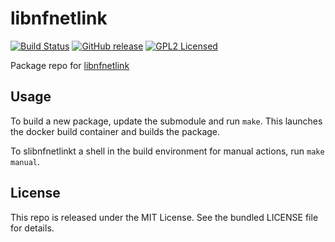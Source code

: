 libnfnetlink
==========

[![Build Status](https://img.shields.io/travis/com/amylum/libnfnetlink.svg)](https://travis-ci.com/amylum/libnfnetlink)
[![GitHub release](https://img.shields.io/github/release/amylum/libnfnetlink.svg)](https://github.com/amylum/libnfnetlink/releases)
[![GPL2 Licensed](http://img.shields.io/badge/license-GPL2+-green.svg)](https://tldrlegal.com/license/gnu-general-public-license-v2)

Package repo for [libnfnetlink](https://www.netfilter.org/projects/libnfnetlink/)

## Usage

To build a new package, update the submodule and run `make`. This launches the docker build container and builds the package.

To slibnfnetlinkt a shell in the build environment for manual actions, run `make manual`.

## License

This repo is released under the MIT License. See the bundled LICENSE file for details.

